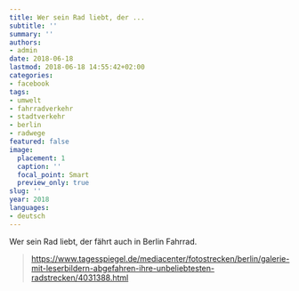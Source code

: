 ```yaml
---
title: Wer sein Rad liebt, der ...
subtitle: ''
summary: ''
authors:
- admin
date: 2018-06-18
lastmod: 2018-06-18 14:55:42+02:00
categories:
- facebook
tags:
- umwelt
- fahrradverkehr
- stadtverkehr
- berlin
- radwege
featured: false
image:
  placement: 1
  caption: ''
  focal_point: Smart
  preview_only: true
slug: ''
year: 2018
languages:
- deutsch
---
```


Wer sein Rad liebt, der fährt auch in Berlin Fahrrad.
> https://www.tagesspiegel.de/mediacenter/fotostrecken/berlin/galerie-mit-leserbildern-abgefahren-ihre-unbeliebtesten-radstrecken/4031388.html